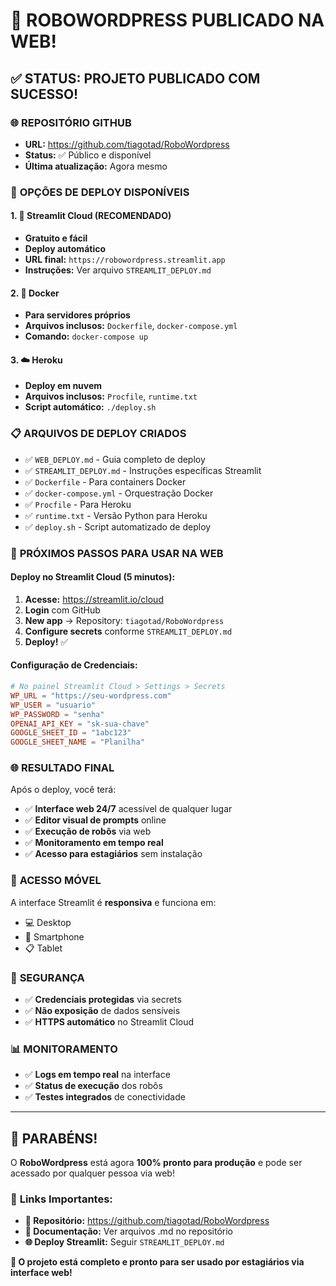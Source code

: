 # 🎉 ROBOWORDPRESS PUBLICADO NA WEB!

## ✅ **STATUS: PROJETO PUBLICADO COM SUCESSO!**

### 🌐 **REPOSITÓRIO GITHUB**
- **URL:** https://github.com/tiagotad/RoboWordpress
- **Status:** ✅ Público e disponível
- **Última atualização:** Agora mesmo

### 🚀 **OPÇÕES DE DEPLOY DISPONÍVEIS**

#### 1. **🌟 Streamlit Cloud (RECOMENDADO)**
- **Gratuito e fácil**
- **Deploy automático** 
- **URL final:** `https://robowordpress.streamlit.app`
- **Instruções:** Ver arquivo `STREAMLIT_DEPLOY.md`

#### 2. **🐳 Docker**
- **Para servidores próprios**
- **Arquivos inclusos:** `Dockerfile`, `docker-compose.yml`
- **Comando:** `docker-compose up`

#### 3. **☁️ Heroku**
- **Deploy em nuvem**
- **Arquivos inclusos:** `Procfile`, `runtime.txt`
- **Script automático:** `./deploy.sh`

### 📋 **ARQUIVOS DE DEPLOY CRIADOS**

- ✅ `WEB_DEPLOY.md` - Guia completo de deploy
- ✅ `STREAMLIT_DEPLOY.md` - Instruções específicas Streamlit
- ✅ `Dockerfile` - Para containers Docker
- ✅ `docker-compose.yml` - Orquestração Docker
- ✅ `Procfile` - Para Heroku
- ✅ `runtime.txt` - Versão Python para Heroku
- ✅ `deploy.sh` - Script automatizado de deploy

### 🎯 **PRÓXIMOS PASSOS PARA USAR NA WEB**

#### **Deploy no Streamlit Cloud (5 minutos):**

1. **Acesse:** https://streamlit.io/cloud
2. **Login** com GitHub
3. **New app** → Repository: `tiagotad/RoboWordpress`
4. **Configure secrets** conforme `STREAMLIT_DEPLOY.md`
5. **Deploy!** ✅

#### **Configuração de Credenciais:**
```toml
# No painel Streamlit Cloud > Settings > Secrets
WP_URL = "https://seu-wordpress.com"
WP_USER = "usuario"
WP_PASSWORD = "senha"
OPENAI_API_KEY = "sk-sua-chave"
GOOGLE_SHEET_ID = "1abc123"
GOOGLE_SHEET_NAME = "Planilha"
```

### 🌐 **RESULTADO FINAL**

Após o deploy, você terá:

- ✅ **Interface web 24/7** acessível de qualquer lugar
- ✅ **Editor visual de prompts** online
- ✅ **Execução de robôs** via web
- ✅ **Monitoramento em tempo real**
- ✅ **Acesso para estagiários** sem instalação

### 📱 **ACESSO MÓVEL**

A interface Streamlit é **responsiva** e funciona em:
- 💻 Desktop
- 📱 Smartphone  
- 📋 Tablet

### 🔐 **SEGURANÇA**

- ✅ **Credenciais protegidas** via secrets
- ✅ **Não exposição** de dados sensíveis
- ✅ **HTTPS automático** no Streamlit Cloud

### 📊 **MONITORAMENTO**

- ✅ **Logs em tempo real** na interface
- ✅ **Status de execução** dos robôs
- ✅ **Testes integrados** de conectividade

---

## 🎊 **PARABÉNS!** 

O **RoboWordpress** está agora **100% pronto para produção** e pode ser acessado por qualquer pessoa via web!

### 🚀 **Links Importantes:**
- **📁 Repositório:** https://github.com/tiagotad/RoboWordpress
- **📖 Documentação:** Ver arquivos .md no repositório
- **🌐 Deploy Streamlit:** Seguir `STREAMLIT_DEPLOY.md`

**🎯 O projeto está completo e pronto para ser usado por estagiários via interface web!**
